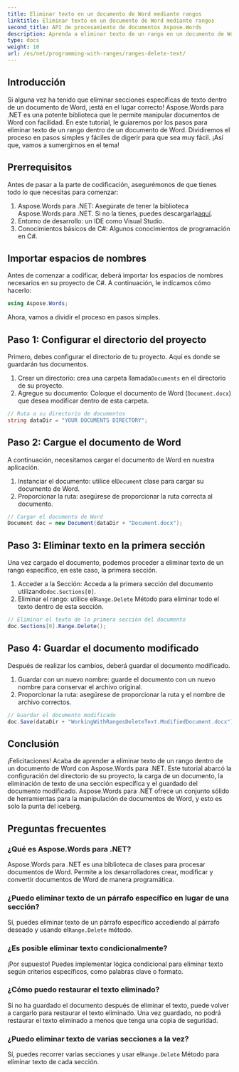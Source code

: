 ```yaml
---
title: Eliminar texto en un documento de Word mediante rangos
linktitle: Eliminar texto en un documento de Word mediante rangos
second_title: API de procesamiento de documentos Aspose.Words
description: Aprenda a eliminar texto de un rango en un documento de Word con Aspose.Words para .NET con este tutorial paso a paso. Perfecto para desarrolladores de C#.
type: docs
weight: 10
url: /es/net/programming-with-ranges/ranges-delete-text/
---
```

## Introducción

Si alguna vez ha tenido que eliminar secciones específicas de texto dentro de un documento de Word, ¡está en el lugar correcto! Aspose.Words para .NET es una potente biblioteca que le permite manipular documentos de Word con facilidad. En este tutorial, le guiaremos por los pasos para eliminar texto de un rango dentro de un documento de Word. Dividiremos el proceso en pasos simples y fáciles de digerir para que sea muy fácil. ¡Así que, vamos a sumergirnos en el tema!

## Prerrequisitos

Antes de pasar a la parte de codificación, asegurémonos de que tienes todo lo que necesitas para comenzar:

1.  Aspose.Words para .NET: Asegúrate de tener la biblioteca Aspose.Words para .NET. Si no la tienes, puedes descargarla[aquí](https://releases.aspose.com/words/net/).
2. Entorno de desarrollo: un IDE como Visual Studio.
3. Conocimientos básicos de C#: Algunos conocimientos de programación en C#.

## Importar espacios de nombres

Antes de comenzar a codificar, deberá importar los espacios de nombres necesarios en su proyecto de C#. A continuación, le indicamos cómo hacerlo:

```csharp
using Aspose.Words;
```

Ahora, vamos a dividir el proceso en pasos simples.

## Paso 1: Configurar el directorio del proyecto

Primero, debes configurar el directorio de tu proyecto. Aquí es donde se guardarán tus documentos.

1.  Crear un directorio: crea una carpeta llamada`Documents` en el directorio de su proyecto.
2. Agregue su documento: Coloque el documento de Word (`Document.docx`) que desea modificar dentro de esta carpeta.

```csharp
// Ruta a su directorio de documentos
string dataDir = "YOUR DOCUMENTS DIRECTORY";
```

## Paso 2: Cargue el documento de Word

A continuación, necesitamos cargar el documento de Word en nuestra aplicación.

1.  Instanciar el documento: utilice el`Document` clase para cargar su documento de Word.
2. Proporcionar la ruta: asegúrese de proporcionar la ruta correcta al documento.

```csharp
// Cargar el documento de Word
Document doc = new Document(dataDir + "Document.docx");
```

## Paso 3: Eliminar texto en la primera sección

Una vez cargado el documento, podemos proceder a eliminar texto de un rango específico, en este caso, la primera sección.

1.  Acceder a la Sección: Acceda a la primera sección del documento utilizando`doc.Sections[0]`.
2.  Eliminar el rango: utilice el`Range.Delete` Método para eliminar todo el texto dentro de esta sección.

```csharp
// Eliminar el texto de la primera sección del documento
doc.Sections[0].Range.Delete();
```

## Paso 4: Guardar el documento modificado

Después de realizar los cambios, deberá guardar el documento modificado.

1. Guardar con un nuevo nombre: guarde el documento con un nuevo nombre para conservar el archivo original.
2. Proporcionar la ruta: asegúrese de proporcionar la ruta y el nombre de archivo correctos.

```csharp
// Guardar el documento modificado
doc.Save(dataDir + "WorkingWithRangesDeleteText.ModifiedDocument.docx");
```

## Conclusión

¡Felicitaciones! Acaba de aprender a eliminar texto de un rango dentro de un documento de Word con Aspose.Words para .NET. Este tutorial abarcó la configuración del directorio de su proyecto, la carga de un documento, la eliminación de texto de una sección específica y el guardado del documento modificado. Aspose.Words para .NET ofrece un conjunto sólido de herramientas para la manipulación de documentos de Word, y esto es solo la punta del iceberg.

## Preguntas frecuentes

### ¿Qué es Aspose.Words para .NET?

Aspose.Words para .NET es una biblioteca de clases para procesar documentos de Word. Permite a los desarrolladores crear, modificar y convertir documentos de Word de manera programática.

### ¿Puedo eliminar texto de un párrafo específico en lugar de una sección?

 Sí, puedes eliminar texto de un párrafo específico accediendo al párrafo deseado y usando el`Range.Delete` método.

### ¿Es posible eliminar texto condicionalmente?

¡Por supuesto! Puedes implementar lógica condicional para eliminar texto según criterios específicos, como palabras clave o formato.

### ¿Cómo puedo restaurar el texto eliminado?

Si no ha guardado el documento después de eliminar el texto, puede volver a cargarlo para restaurar el texto eliminado. Una vez guardado, no podrá restaurar el texto eliminado a menos que tenga una copia de seguridad.

### ¿Puedo eliminar texto de varias secciones a la vez?

 Sí, puedes recorrer varias secciones y usar el`Range.Delete` Método para eliminar texto de cada sección.